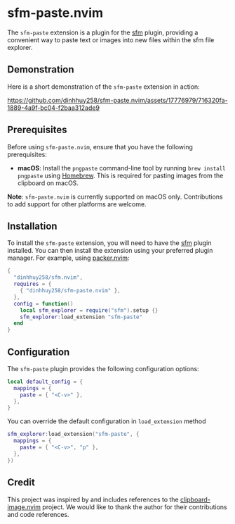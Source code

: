 # sfm-paste.nvim

The `sfm-paste` extension is a plugin for the [sfm](https://github.com/dinhhuy258/sfm.nvim) plugin, providing a convenient way to paste text or images into new files within the sfm file explorer.

## Demonstration

Here is a short demonstration of the `sfm-paste` extension in action:

https://github.com/dinhhuy258/sfm-paste.nvim/assets/17776979/716320fa-1889-4a9f-bc04-f2baa312ade9

## Prerequisites

Before using `sfm-paste.nvim`, ensure that you have the following prerequisites:

- **macOS**: Install the `pngpaste` command-line tool by running `brew install pngpaste` using [Homebrew](https://brew.sh). This is required for pasting images from the clipboard on macOS.

**Note**: `sfm-paste.nvim` is currently supported on macOS only. Contributions to add support for other platforms are welcome.

## Installation

To install the `sfm-paste` extension, you will need to have the [sfm](https://github.com/dinhhuy258/sfm.nvim) plugin installed. You can then install the extension using your preferred plugin manager. For example, using [packer.nvim](https://github.com/wbthomason/packer.nvim):

```lua
{
  "dinhhuy258/sfm.nvim",
  requires = {
    { "dinhhuy258/sfm-paste.nvim" },
  },
  config = function()
    local sfm_explorer = require("sfm").setup {}
    sfm_explorer:load_extension "sfm-paste"
  end
}
```

## Configuration

The `sfm-paste` plugin provides the following configuration options:

```lua
local default_config = {
  mappings = {
    paste = { "<C-v>" },
  },
}
```

You can override the default configuration in `load_extension` method

```lua
sfm_explorer:load_extension("sfm-paste", {
  mappings = {
    paste = { "<C-v>", "p" },
  },
})
```

## Credit

This project was inspired by and includes references to the [clipboard-image.nvim](https://github.com/ekickx/clipboard-image.nvim) project. We would like to thank the author for their contributions and code references.
